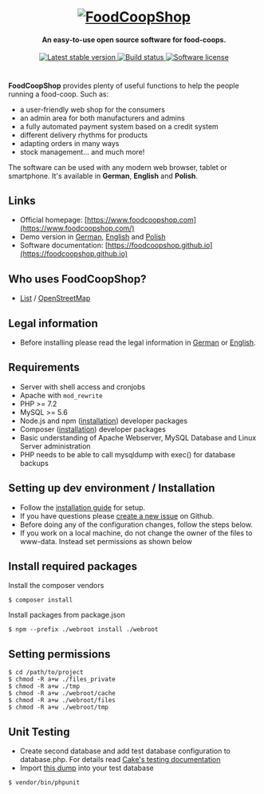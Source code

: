 <h1 align="center">
  <a href="https://www.foodcoopshop.com"><img src="https://raw.githubusercontent.com/foodcoopshop/foodcoopshop/develop/webroot/files/images/logo.jpg" alt="FoodCoopShop"></a>
</h1>

<h4 align="center">An easy-to-use open source software for food-coops.</h4>

<p align="center">
  <a href="https://www.foodcoopshop.com/download">
    <img src="https://img.shields.io/packagist/v/foodcoopshop/foodcoopshop.svg?label=stable"
         alt="Latest stable version">
  </a>
  <a href="https://travis-ci.org/foodcoopshop/foodcoopshop">
    <img src="https://travis-ci.org/foodcoopshop/foodcoopshop.svg"
         alt="Build status">
  </a>
  <a href="LICENSE">
    <img src="https://img.shields.io/badge/license-MIT-brightgreen.svg"
         alt="Software license">
  </a>
</p>

<h1></h1>

**FoodCoopShop** provides plenty of useful functions to help the people running a food-coop. Such as:

* a user-friendly web shop for the consumers
* an admin area for both manufacturers and admins 
* a fully automated payment system based on a credit system
* different delivery rhythms for products
* adapting orders in many ways
* stock management... and much more!

The software can be used with any modern web browser, tablet or smartphone. It's available in **German**, **English** and **Polish**.

## Links
* Official homepage: [https://www.foodcoopshop.com](https://www.foodcoopshop.com/)
* Demo version in [German](https://demo-de.foodcoopshop.com), [English](https://demo-en.foodcoopshop.com) and [Polish](https://demo-pl.foodcoopshop.com)
* Software documentation: [https://foodcoopshop.github.io](https://foodcoopshop.github.io)

## Who uses FoodCoopShop?
* [List](https://foodcoopshop.github.io/en/foodcoops) / [OpenStreetMap](http://umap.openstreetmap.fr/en/map/verbreitung-foodcoopshop_211165)

## Legal information
* Before installing please read the legal information in [German](https://foodcoopshop.github.io/de/rechtliches) or [English](https://foodcoopshop.github.io/en/legal-information).

## Requirements
* Server with shell access and cronjobs
* Apache with `mod_rewrite`
* PHP >= 7.2
* MySQL >= 5.6
* Node.js and npm ([installation](https://www.npmjs.com/get-npm)) developer packages
* Composer ([installation](https://getcomposer.org/download/)) developer packages
* Basic understanding of Apache Webserver, MySQL Database and Linux Server administration
* PHP needs to be able to call mysqldump with exec() for database backups

## Setting up dev environment / Installation
* Follow the [installation guide](https://foodcoopshop.github.io/en/installation-guide) for setup.
* If you have questions please [create a new issue](https://github.com/foodcoopshop/foodcoopshop/issues/new) on Github.
* Before doing any of the configuration changes, follow the steps below.
* If you work on a local machine, do not change the owner of the files to www-data. Instead set permissions as shown below

## Install required packages
Install the composer vendors
```
$ composer install
```

Install packages from package.json
```
$ npm --prefix ./webroot install ./webroot
```

## Setting permissions
```
$ cd /path/to/project
$ chmod -R a+w ./files_private
$ chmod -R a+w ./tmp
$ chmod -R a+w ./webroot/cache
$ chmod -R a+w ./webroot/files
$ chmod -R a+w ./webroot/tmp
```

## Unit Testing
* Create second database and add test database configuration to database.php. For details read [Cake's testing documentation](https://book.cakephp.org/3.0/en/development/testing.html)
* Import [this dump](config/sql/_installation/clean-db-structure.sql) into your test database
```
$ vendor/bin/phpunit
```
